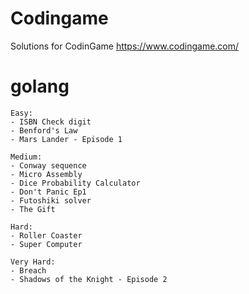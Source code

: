 # Codingame
Solutions for CodinGame https://www.codingame.com/

# golang
	Easy:
	- ISBN Check digit
	- Benford's Law
	- Mars Lander - Episode 1
	
	Medium:
	- Conway sequence
	- Micro Assembly
	- Dice Probability Calculator
	- Don't Panic Ep1
	- Futoshiki solver
	- The Gift

	Hard:
	- Roller Coaster
	- Super Computer

	Very Hard:
	- Breach
	- Shadows of the Knight - Episode 2
